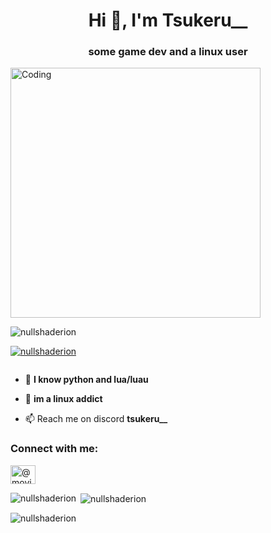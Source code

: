 <h1 align="center">Hi 👋, I'm Tsukeru__</h1>
<h3 align="center">some game dev and a linux user</h3>
<img align="center" alt="Coding" width="400" src="https://th.bing.com/th/id/R.b90acfa130e90e678cf51941d196448f?rik=vROLmixwqb4u%2bA&pid=ImgRaw&r=0">


<p align="left"> <img src="https://komarev.com/ghpvc/?username=nullshaderion&label=Profile%20views&color=0e75b6&style=flat" alt="nullshaderion" /> </p>

<p align="left"> <a href="https://github.com/ryo-ma/github-profile-trophy"><img src="https://github-profile-trophy.vercel.app/?username=nullshaderion" alt="nullshaderion" /></a> </p>

<p align="left"> <a href="https://twitter.com/" target="blank"><img src="https://img.shields.io/twitter/follow/?logo=twitter&style=for-the-badge" alt="" /></a> </p>

- 💯 **I know python and lua/luau**

- 💬 **im a linux addict**

- 📫 Reach me on discord **tsukeru__**


<h3 align="left">Connect with me:</h3>
<p align="left">
<a href="https://www.youtube.com/c/@movieeditz836" target="blank"><img align="center" src="https://raw.githubusercontent.com/rahuldkjain/github-profile-readme-generator/master/src/images/icons/Social/youtube.svg" alt="@movieeditz836" height="30" width="40" /></a>
</p>



<p><img align="left" src="https://github-readme-stats.vercel.app/api/top-langs?username=nullshaderion&show_icons=true&locale=en&layout=compact" alt="nullshaderion" /></p>

<p>&nbsp;<img align="center" src="https://github-readme-stats.vercel.app/api?username=nullshaderion&show_icons=true&locale=en" alt="nullshaderion" /></p>

<p><img align="center" src="https://github-readme-streak-stats.herokuapp.com/?user=nullshaderion&" alt="nullshaderion" /></p>
